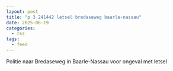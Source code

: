 ```yaml
---
layout: post
title: "p 3 241442 letsel bredaseweg baarle-nassau"
date: 2025-06-19
categories: 
  - rss
tags: 
  - feed
---
```


Politie naar Bredaseweg in Baarle-Nassau voor ongeval met letsel
